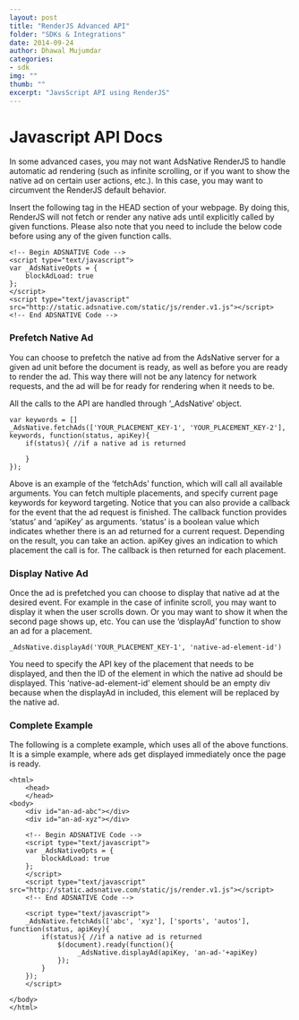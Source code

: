 ```yaml
---
layout: post
title: "RenderJS Advanced API"
folder: "SDKs & Integrations"
date: 2014-09-24
author: Dhawal Mujumdar
categories: 
- sdk 
img: ""
thumb: ""
excerpt: "JavsScript API using RenderJS"
---
```

# **Javascript API Docs**

In some advanced cases, you may not want AdsNative RenderJS to handle automatic ad rendering (such as infinite scrolling, or if you want to show the native ad on certain user actions, etc.). In this case, you may want to circumvent the RenderJS default behavior. 

Insert the following tag in the HEAD section of your webpage. By doing this, RenderJS will not fetch or render any native ads until explicitly called by given functions. Please also note that you need to include the below code before using any of the given function calls.

```
<!-- Begin ADSNATIVE Code -->
<script type="text/javascript">
var _AdsNativeOpts = {
    blockAdLoad: true
};
</script>
<script type="text/javascript" src="http://static.adsnative.com/static/js/render.v1.js"></script>
<!-- End ADSNATIVE Code -->
```

### Prefetch Native Ad

You can choose to prefetch the native ad from the AdsNative server for a given ad unit before the document is ready, as well as before you are ready to render the ad. This way there will not be any latency for network requests, and the ad will be for ready for rendering when it needs to be.

All the calls to the API are handled through ‘_AdsNative’ object.

```
var keywords = []
_AdsNative.fetchAds(['YOUR_PLACEMENT_KEY-1', 'YOUR_PLACEMENT_KEY-2'], keywords, function(status, apiKey){
    if(status){ //if a native ad is returned

    }
});
```

Above is an example of the ‘fetchAds’ function, which will call all available arguments. You can fetch multiple placements, and specify current page keywords for keyword targeting. Notice that you can also provide a callback for the event that the ad request is finished. The callback function provides ‘status’ and ‘apiKey’ as arguments. ‘status’ is a boolean value which indicates whether there is an ad returned for a current request. Depending on the result, you can take an action. apiKey gives an indication to which placement the call is for. The callback is then returned for each placement.

### Display Native Ad

Once the ad is prefetched you can choose to display that native ad at the desired event. For example in the case of infinite scroll, you may want to display it when the user scrolls down. Or you may want to show it when the second page shows up, etc. You can use the ‘displayAd’ function to show an ad for a placement.

```
_AdsNative.displayAd('YOUR_PLACEMENT_KEY-1', 'native-ad-element-id')
```

You need to specify the API key of the placement that needs to be displayed, and then the ID of the element in which the native ad should be displayed. This ‘native-ad-element-id’ element should be an empty div because when the displayAd in included, this element will be replaced by the native ad.

### Complete Example

The following is a complete example, which uses all of the above functions. It is a simple example, where ads get displayed immediately once the page is ready.

```
<html>
	<head>
	</head>
<body>
	<div id="an-ad-abc"></div>
	<div id="an-ad-xyz"></div>

	<!-- Begin ADSNATIVE Code -->
	<script type="text/javascript">
	var _AdsNativeOpts = {
	    blockAdLoad: true
	};
	</script>
	<script type="text/javascript" src="http://static.adsnative.com/static/js/render.v1.js"></script>
	<!-- End ADSNATIVE Code -->

	<script type="text/javascript">
	_AdsNative.fetchAds(['abc', 'xyz'], ['sports', 'autos'], function(status, apiKey){
	    if(status){ //if a native ad is returned
	        $(document).ready(function(){
	             _AdsNative.displayAd(apiKey, 'an-ad-'+apiKey)
	        });
	    }
	});
	</script>

</body>
</html>
```
